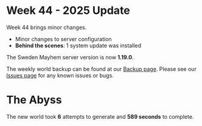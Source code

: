 # Week 44 - 2025 Update

Week 44 brings minor changes.

- Minor changes to server configuration
- **Behind the scenes**: 1 system update was installed

The Sweden Mayhem server version is now **1.19.0**.

The weekly world backup can be found at our [Backup page](/minecraft/backups).
Please see our [Issues page](/minecraft/issues) for any known issues or bugs.

# The Abyss



The new world took **6** attempts to generate and **589 seconds** to complete.
 
